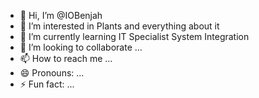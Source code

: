 - 👋 Hi, I’m @IOBenjah
- 👀 I’m interested in Plants and everything about it
- 🌱 I’m currently learning IT Specialist System Integration
- 💞️ I’m looking to collaborate ... 
- 📫 How to reach me ...
- 😄 Pronouns: ...
- ⚡ Fun fact: ...

<!---
IOBenjah/IOBenjah is a ✨ special ✨ repository because its `README.md` (this file) appears on your GitHub profile.
You can click the Preview link to take a look at your changes.
--->
